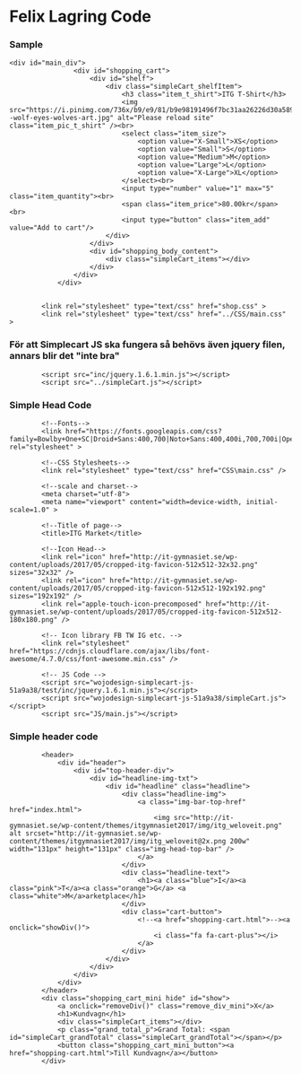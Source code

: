 # Felix Lagring Code

### Sample

    <div id="main_div">
                    <div id="shopping_cart">
                        <div id="shelf">
                            <div class="simpleCart_shelfItem">
                                <h3 class="item_t_shirt">ITG T-Shirt</h3>
                                <img src="https://i.pinimg.com/736x/b9/e9/81/b9e98191496f7bc31aa26226d30a589d--wolf-eyes-wolves-art.jpg" alt="Please reload site" class="item_pic_t_shirt" /><br>
                                <select class="item_size">
                                    <option value="X-Small">XS</option>
                                    <option value="Small">S</option>
                                    <option value="Medium">M</option>
                                    <option value="Large">L</option>
                                    <option value="X-Large">XL</option>
                                </select><br>
                                <input type="number" value="1" max="5" class="item_quantity"><br>
                                <span class="item_price">80.00kr</span><br>
                                <input type="button" class="item_add" value="Add to cart"/>
                            </div>
                        </div>
                        <div id="shopping_body_content">
                            <div class="simpleCart_items"></div>
                        </div>
                    </div>
                </div>


            <link rel="stylesheet" type="text/css" href="shop.css" >
            <link rel="stylesheet" type="text/css" href="../CSS/main.css" >
            
### För att Simplecart JS ska fungera så behövs även jquery filen, annars blir det "inte bra"

            <script src="inc/jquery.1.6.1.min.js"></script>
	        <script src="../simpleCart.js"></script>

### Simple Head Code
       
            <!--Fonts-->
            <link href="https://fonts.googleapis.com/css?family=Bowlby+One+SC|Droid+Sans:400,700|Noto+Sans:400,400i,700,700i|Open+Sans:300,300i,400,400i,600,600i,700,700i,800,800i|Roboto:100,100i,300,300i,400,400i,500,500i,700,700i,900,900i|Space+Mono:400,400i,700,700i" rel="stylesheet" >
            
            <!--CSS Stylesheets-->
            <link rel="stylesheet" type="text/css" href="CSS\main.css" />
            
            <!--scale and charset-->
            <meta charset="utf-8">
            <meta name="viewport" content="width=device-width, initial-scale=1.0" >
            
            <!--Title of page-->
            <title>ITG Market</title>
            
            <!--Icon Head-->
            <link rel="icon" href="http://it-gymnasiet.se/wp-content/uploads/2017/05/cropped-itg-favicon-512x512-32x32.png" sizes="32x32" />
            <link rel="icon" href="http://it-gymnasiet.se/wp-content/uploads/2017/05/cropped-itg-favicon-512x512-192x192.png" sizes="192x192" />
            <link rel="apple-touch-icon-precomposed" href="http://it-gymnasiet.se/wp-content/uploads/2017/05/cropped-itg-favicon-512x512-180x180.png" />
            
            <!-- Icon library FB TW IG etc. -->
            <link rel="stylesheet" href="https://cdnjs.cloudflare.com/ajax/libs/font-awesome/4.7.0/css/font-awesome.min.css" />
            
            <!-- JS Code -->
            <script src="wojodesign-simplecart-js-51a9a38/test/inc/jquery.1.6.1.min.js"></script>
            <script src="wojodesign-simplecart-js-51a9a38/simpleCart.js"></script>
            <script src="JS/main.js"></script>

### Simple header code

            <header>
                <div id="header">
                    <div id="top-header-div">
                        <div id="headline-img-txt">
                            <div id="headline" class="headline">
                                <div class="headline-img">
                                    <a class="img-bar-top-href" href="index.html">
                                        <img src="http://it-gymnasiet.se/wp-content/themes/itgymnasiet2017/img/itg_weloveit.png" alt srcset="http://it-gymnasiet.se/wp-content/themes/itgymnasiet2017/img/itg_weloveit@2x.png 200w" width="131px" height="131px" class="img-head-top-bar" />
                                    </a>    
                                </div>
                                <div class="headline-text">
                                    <h1><a class="blue">I</a><a class="pink">T</a><a class="orange">G</a> <a class="white">M</a>arketplace</h1>
                                </div>
                                <div class="cart-button">
                                    <!--<a href="shopping-cart.html">--><a onclick="showDiv()">
                                        <i class="fa fa-cart-plus"></i>
                                    </a>
                                </div>
                            </div>
                        </div>
                    </div>
                </div>
            </header>
            <div class="shopping_cart_mini hide" id="show">
                <a onclick="removeDiv()" class="remove_div_mini">X</a>
                <h1>Kundvagn</h1>
                <div class="simpleCart_items"></div>
                <p class="grand_total_p">Grand Total: <span id="simpleCart_grandTotal" class="simpleCart_grandTotal"></span></p>
                <button class="shopping_cart_mini_button"><a href="shopping-cart.html">Till Kundvagn</a></button>
            </div>
             